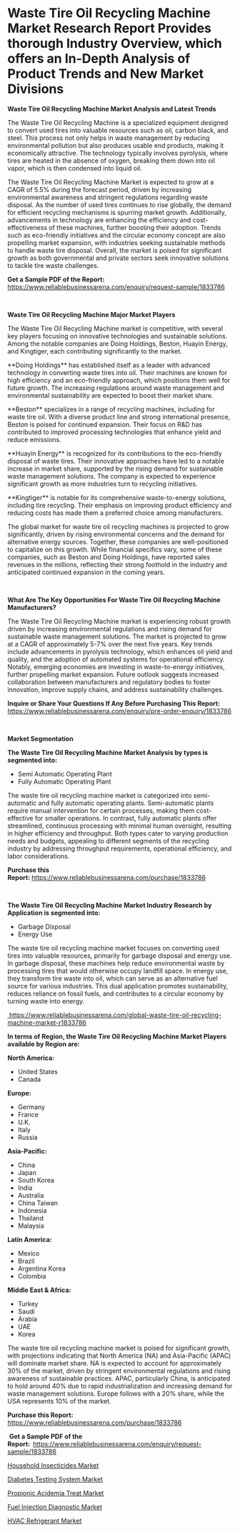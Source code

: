 <p><h1>Waste Tire Oil Recycling Machine Market Research Report Provides thorough Industry Overview, which offers an In-Depth Analysis of Product Trends and New Market Divisions</h1></p><p><strong>Waste Tire Oil Recycling Machine Market Analysis and Latest Trends</strong></p>
<p><p>The Waste Tire Oil Recycling Machine is a specialized equipment designed to convert used tires into valuable resources such as oil, carbon black, and steel. This process not only helps in waste management by reducing environmental pollution but also produces usable end products, making it economically attractive. The technology typically involves pyrolysis, where tires are heated in the absence of oxygen, breaking them down into oil vapor, which is then condensed into liquid oil.</p><p>The Waste Tire Oil Recycling Machine Market is expected to grow at a CAGR of 5.5% during the forecast period, driven by increasing environmental awareness and stringent regulations regarding waste disposal. As the number of used tires continues to rise globally, the demand for efficient recycling mechanisms is spurring market growth. Additionally, advancements in technology are enhancing the efficiency and cost-effectiveness of these machines, further boosting their adoption. Trends such as eco-friendly initiatives and the circular economy concept are also propelling market expansion, with industries seeking sustainable methods to handle waste tire disposal. Overall, the market is poised for significant growth as both governmental and private sectors seek innovative solutions to tackle tire waste challenges.</p></p>
<p><strong>Get a Sample PDF of the Report:&nbsp;</strong> <a href="https://www.reliablebusinessarena.com/enquiry/request-sample/1833786?utm_campaign=1337&utm_medium=2&utm_source=Github&utm_content=ia&utm_term=17102024&utm_id=waste-tire-oil-recycling-machine">https://www.reliablebusinessarena.com/enquiry/request-sample/1833786</a></p>
<p>&nbsp;</p>
<p><strong>Waste Tire Oil Recycling Machine Major Market Players</strong></p>
<p><p>The Waste Tire Oil Recycling Machine market is competitive, with several key players focusing on innovative technologies and sustainable solutions. Among the notable companies are Doing Holdings, Beston, Huayin Energy, and Kingtiger, each contributing significantly to the market.</p><p>**Doing Holdings** has established itself as a leader with advanced technology in converting waste tires into oil. Their machines are known for high efficiency and an eco-friendly approach, which positions them well for future growth. The increasing regulations around waste management and environmental sustainability are expected to boost their market share.</p><p>**Beston** specializes in a range of recycling machines, including for waste tire oil. With a diverse product line and strong international presence, Beston is poised for continued expansion. Their focus on R&D has contributed to improved processing technologies that enhance yield and reduce emissions.</p><p>**Huayin Energy** is recognized for its contributions to the eco-friendly disposal of waste tires. Their innovative approaches have led to a notable increase in market share, supported by the rising demand for sustainable waste management solutions. The company is expected to experience significant growth as more industries turn to recycling initiatives.</p><p>**Kingtiger** is notable for its comprehensive waste-to-energy solutions, including tire recycling. Their emphasis on improving product efficiency and reducing costs has made them a preferred choice among manufacturers.</p><p>The global market for waste tire oil recycling machines is projected to grow significantly, driven by rising environmental concerns and the demand for alternative energy sources. Together, these companies are well-positioned to capitalize on this growth. While financial specifics vary, some of these companies, such as Beston and Doing Holdings, have reported sales revenues in the millions, reflecting their strong foothold in the industry and anticipated continued expansion in the coming years.</p></p>
<p>&nbsp;</p>
<p><strong>What Are The Key Opportunities For Waste Tire Oil Recycling Machine Manufacturers?</strong></p>
<p><p>The Waste Tire Oil Recycling Machine market is experiencing robust growth driven by increasing environmental regulations and rising demand for sustainable waste management solutions. The market is projected to grow at a CAGR of approximately 5-7% over the next five years. Key trends include advancements in pyrolysis technology, which enhances oil yield and quality, and the adoption of automated systems for operational efficiency. Notably, emerging economies are investing in waste-to-energy initiatives, further propelling market expansion. Future outlook suggests increased collaboration between manufacturers and regulatory bodies to foster innovation, improve supply chains, and address sustainability challenges.</p></p>
<p><strong>Inquire or Share Your Questions If Any Before Purchasing This Report:</strong> <a href="https://www.reliablebusinessarena.com/enquiry/pre-order-enquiry/1833786?utm_campaign=1337&utm_medium=2&utm_source=Github&utm_content=ia&utm_term=17102024&utm_id=waste-tire-oil-recycling-machine">https://www.reliablebusinessarena.com/enquiry/pre-order-enquiry/1833786</a></p>
<p>&nbsp;</p>
<p><strong>Market Segmentation</strong></p>
<p><strong>The Waste Tire Oil Recycling Machine Market Analysis by types is segmented into:</strong></p>
<p><ul><li>Semi Automatic Operating Plant</li><li>Fully Automatic Operating Plant</li></ul></p>
<p><p>The waste tire oil recycling machine market is categorized into semi-automatic and fully automatic operating plants. Semi-automatic plants require manual intervention for certain processes, making them cost-effective for smaller operations. In contrast, fully automatic plants offer streamlined, continuous processing with minimal human oversight, resulting in higher efficiency and throughput. Both types cater to varying production needs and budgets, appealing to different segments of the recycling industry by addressing throughput requirements, operational efficiency, and labor considerations.</p></p>
<p><strong>Purchase this Report:&nbsp;</strong><a href="https://www.reliablebusinessarena.com/purchase/1833786?utm_campaign=1337&utm_medium=2&utm_source=Github&utm_content=ia&utm_term=17102024&utm_id=waste-tire-oil-recycling-machine">https://www.reliablebusinessarena.com/purchase/1833786</a></p>
<p>&nbsp;</p>
<p><strong>The Waste Tire Oil Recycling Machine Market Industry Research by Application is segmented into:</strong></p>
<p><ul><li>Garbage Disposal</li><li>Energy Use</li></ul></p>
<p><p>The waste tire oil recycling machine market focuses on converting used tires into valuable resources, primarily for garbage disposal and energy use. In garbage disposal, these machines help reduce environmental waste by processing tires that would otherwise occupy landfill space. In energy use, they transform tire waste into oil, which can serve as an alternative fuel source for various industries. This dual application promotes sustainability, reduces reliance on fossil fuels, and contributes to a circular economy by turning waste into energy.</p></p>
<p><a href="https://www.reliablebusinessarena.com/global-waste-tire-oil-recycling-machine-market-r1833786?utm_campaign=1337&utm_medium=2&utm_source=Github&utm_content=ia&utm_term=17102024&utm_id=waste-tire-oil-recycling-machine">&nbsp;https://www.reliablebusinessarena.com/global-waste-tire-oil-recycling-machine-market-r1833786</a></p>
<p><strong>In terms of Region, the Waste Tire Oil Recycling Machine Market Players available by Region are:</strong></p>
<p>
    <p> <strong> North America: </strong>
        <ul>
            <li>United States</li>
            <li>Canada</li>
        </ul>
        </p> 
    <p> <strong> Europe: </strong>
        <ul>
            <li>Germany</li>
            <li>France</li>
            <li>U.K.</li>
            <li>Italy</li>
            <li>Russia</li>
        </ul>
        </p> 
    <p> <strong> Asia-Pacific: </strong>
        <ul>
            <li>China</li>
            <li>Japan</li>
            <li>South Korea</li>
            <li>India</li>
            <li>Australia</li>
            <li>China Taiwan</li>
            <li>Indonesia</li>
            <li>Thailand</li>
            <li>Malaysia</li>
        </ul>
        </p> 
    <p> <strong> Latin America: </strong>
        <ul>
            <li>Mexico</li>
            <li>Brazil</li>
            <li>Argentina Korea</li>
            <li>Colombia</li>
        </ul>
        </p> 
    <p> <strong> Middle East & Africa: </strong>
        <ul>
            <li>Turkey</li>
            <li>Saudi</li>
            <li>Arabia</li>
            <li>UAE</li>
            <li>Korea</li>
        </ul>
    </p>
    </p>
<p><p>The waste tire oil recycling machine market is poised for significant growth, with projections indicating that North America (NA) and Asia-Pacific (APAC) will dominate market share. NA is expected to account for approximately 30% of the market, driven by stringent environmental regulations and rising awareness of sustainable practices. APAC, particularly China, is anticipated to hold around 40% due to rapid industrialization and increasing demand for waste management solutions. Europe follows with a 20% share, while the USA represents 10% of the market.</p></p>
<p><strong>Purchase this Report: </strong><a href="https://www.reliablebusinessarena.com/purchase/1833786?utm_campaign=1337&utm_medium=2&utm_source=Github&utm_content=ia&utm_term=17102024&utm_id=waste-tire-oil-recycling-machine">https://www.reliablebusinessarena.com/purchase/1833786</a></p>
<p>&nbsp;<strong>Get a Sample PDF of the Report:&nbsp;&nbsp;</strong><a href="https://www.reliablebusinessarena.com/enquiry/request-sample/1833786?utm_campaign=1337&utm_medium=2&utm_source=Github&utm_content=ia&utm_term=17102024&utm_id=waste-tire-oil-recycling-machine">https://www.reliablebusinessarena.com/enquiry/request-sample/1833786</a></p>
<p><strong></strong></p>
<p><p><a href="https://www.linkedin.com/pulse/household-insecticides-market-matrix-applications-types-ikrff?utm_campaign=1337&utm_medium=2&utm_source=Github&utm_content=ia&utm_term=17102024&utm_id=waste-tire-oil-recycling-machine">Household Insecticides Market</a></p><p><a href="https://github.com/trinityagqtf/Market-Research-Report-List-1/blob/main/diabetes-testing-system-market.md?utm_campaign=1337&utm_medium=2&utm_source=Github&utm_content=ia&utm_term=17102024&utm_id=waste-tire-oil-recycling-machine">Diabetes Testing System Market</a></p><p><a href="https://github.com/annabelpric84w/Market-Research-Report-List-1/blob/main/propionic-acidemia-treat-market.md?utm_campaign=1337&utm_medium=2&utm_source=Github&utm_content=ia&utm_term=17102024&utm_id=waste-tire-oil-recycling-machine">Propionic Acidemia Treat Market</a></p><p><a href="https://issuu.com/reportprime-2/docs/fuel-injection-diagnostic-market-si_6bcdccbd19dbc4?utm_campaign=1337&utm_medium=2&utm_source=Github&utm_content=ia&utm_term=17102024&utm_id=waste-tire-oil-recycling-machine">Fuel Injection Diagnostic Market</a></p><p><a href="https://www.linkedin.com/pulse/global-hvac-refrigerant-market-exploring-share-trends-future-3btuf?utm_campaign=1337&utm_medium=2&utm_source=Github&utm_content=ia&utm_term=17102024&utm_id=waste-tire-oil-recycling-machine">HVAC Refrigerant Market</a></p></p>